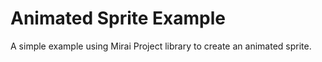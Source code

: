 Animated Sprite Example
====================

A simple example using Mirai Project library to create an animated sprite.
